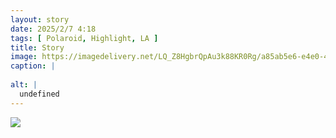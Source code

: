 ```yaml
---
layout: story
date: 2025/2/7 4:18
tags: [ Polaroid, Highlight, LA ]
title: Story
image: https://imagedelivery.net/LQ_Z8HgbrQpAu3k88KR0Rg/a85ab5e6-e4e0-4043-8f31-cc89e4e01700/public
caption: |
  
alt: |
  undefined
---
```



![](https://imagedelivery.net/LQ_Z8HgbrQpAu3k88KR0Rg/a85ab5e6-e4e0-4043-8f31-cc89e4e01700/public)


